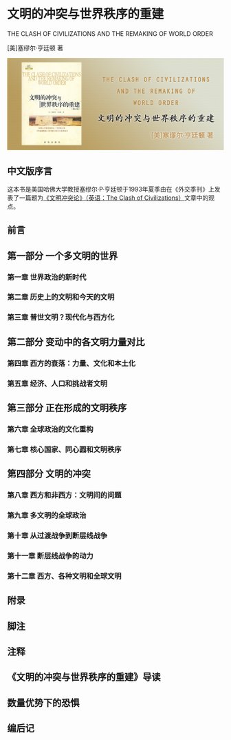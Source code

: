 # 文明的冲突与世界秩序的重建

THE CLASH OF CIVILIZATIONS AND THE REMAKING OF WORLD ORDER

[美]塞缪尔·亨廷顿 著

![封面](contents/wx-cover.png)

## 中文版序言

这本书是美国哈佛大学教授塞缪尔·P·亨廷顿于1993年夏季由在《外交季刊》上发表了一篇题为[《文明冲突论》（英语：The Clash of Civilizations）](https://en.wikipedia.org/wiki/Clash_of_Civilizations)文章中的观点。

## 前言

## 第一部分 一个多文明的世界

### 第一章 世界政治的新时代

### 第二章 历史上的文明和今天的文明

### 第三章 普世文明？现代化与西方化

## 第二部分 变动中的各文明力量对比

### 第四章 西方的衰落：力量、文化和本土化

### 第五章 经济、人口和挑战者文明

## 第三部分 正在形成的文明秩序

### 第六章 全球政治的文化重构

### 第七章 核心国家、同心圆和文明秩序

## 第四部分 文明的冲突

### 第八章 西方和非西方：文明间的问题

### 第九章 多文明的全球政治

### 第十章 从过渡战争到断层线战争

### 第十一章 断层线战争的动力

### 第十二章 西方、各种文明和全球文明

## 附录

## 脚注

## 注释

## 《文明的冲突与世界秩序的重建》导读

## 数量优势下的恐惧

## 编后记

